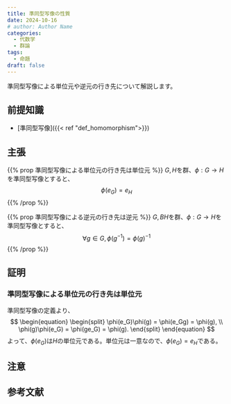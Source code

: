 ```yaml
---
title: 準同型写像の性質
date: 2024-10-16
# author: Author Name
categories:
  - 代数学
  - 群論
tags:
  - 命題
draft: false
---
```


準同型写像による単位元や逆元の行き先について解説します。

<!--more-->

## 前提知識

- [準同型写像]({{< ref "def_homomorphism">}})

## 主張

{{% prop 準同型写像による単位元の行き先は単位元 %}}
$G, H$を群、$\phi: G \to H$を準同型写像とすると、
$$\phi(e_G) = e_H$$
{{% /prop %}}

{{% prop 準同型写像による逆元の行き先は逆元 %}}
$G,BH$を群、$\phi: G \to H$を準同型写像とすると、
$$\forall g \in G, \phi(g^{-1}) = \phi(g)^{-1}$$
{{% /prop %}}

## 証明

### 準同型写像による単位元の行き先は単位元

準同型写像の定義より、
$$
\begin{equation}
  \begin{split}
    \phi(e_G)\phi(g) = \phi(e_Gg) = \phi(g), \\
    \phi(g)\phi(e_G) = \phi(ge_G) = \phi(g).
  \end{split}
\end{equation}
$$
よって、$\phi(e_G)$は$H$の単位元である。単位元は一意なので、$\phi(e_G) = e_H$である。

## 注意

## 参考文献
